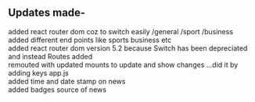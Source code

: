 ## Updates made-
added react router dom coz to switch easily /general /sport /business<br/>
added different end points like sports business etc<br/>
added react router dom version 5.2 because Switch has been depreciated and instead Routes added<br/>
remouted with updated mounts to update and show changes ...did it by adding keys app.js<br/>
added time and date stamp on news<br/>
added badges source of news<br/>
